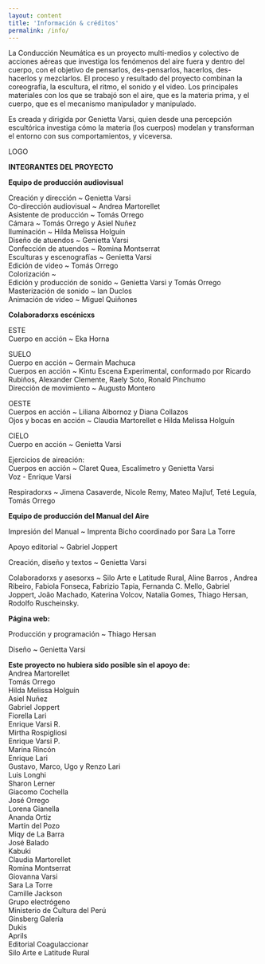 ```yaml
---
layout: content
title: 'Información & créditos'
permalink: /info/
---
```

La Conducción Neumática es un proyecto multi-medios y colectivo de acciones aéreas que investiga los fenómenos del aire fuera y dentro del cuerpo, con el objetivo de pensarlos, des-pensarlos, hacerlos, des-hacerlos y mezclarlos. El proceso y resultado del proyecto combinan la coreografía, la escultura, el ritmo, el sonido y el video. Los principales materiales con los que se trabajó son el aire, que es la materia prima, y el cuerpo, que es el mecanismo manipulador y manipulado.

Es creada y dirigida por Genietta Varsi, quien desde una percepción escultórica investiga cómo la materia (los cuerpos) modelan y transforman el entorno con sus comportamientos, y viceversa.

<div class="logo">LOGO</div>

**INTEGRANTES DEL PROYECTO**

**Equipo de producción audiovisual**

Creación y dirección ~ Genietta Varsi  
Co-dirección audiovisual ~ Andrea Martorellet  
Asistente de producción ~ Tomás Orrego  
Cámara ~ Tomás Orrego y Asiel Nuñez  
Iluminación ~ Hilda Melissa Holguín  
Diseño de atuendos ~ Genietta Varsi  
Confección de atuendos ~ Romina Montserrat  
Esculturas y escenografías ~ Genietta Varsi  
Edición de video ~ Tomás Orrego  
Colorización ~  
Edición y producción de sonido ~ Genietta Varsi y Tomás Orrego  
Masterización de sonido ~ Ian Duclos  
Animación de video ~ Miguel Quiñones

**Colaboradorxs escénicxs**

ESTE  
Cuerpo en acción ~ Eka Horna

SUELO  
Cuerpo en acción ~ Germain Machuca  
Cuerpos en acción ~ Kintu Escena Experimental, conformado por Ricardo Rubiños, Alexander Clemente, Raely Soto, Ronald Pinchumo  
Dirección de movimiento ~ Augusto Montero

OESTE  
Cuerpos en acción ~ Liliana Albornoz y Diana Collazos  
Ojos y bocas en acción ~ Claudia Martorellet e Hilda Melissa Holguín

CIELO  
Cuerpo en acción ~ Genietta Varsi

Ejercicios de aireación:  
Cuerpos en acción ~ Claret Quea, Escalímetro y Genietta Varsi  
Voz - Enrique Varsi

Respiradorxs ~ Jimena Casaverde, Nicole Remy, Mateo Majluf, Teté Leguía, Tomás Orrego

**Equipo de producción del Manual del Aire**

Impresión del Manual ~ Imprenta Bicho coordinado por Sara La Torre

Apoyo editorial ~ Gabriel Joppert

Creación, diseño y textos ~ Genietta Varsi

Colaboradorxs y asesorxs ~ Silo Arte e Latitude Rural, Aline Barros , Andrea Ribeiro,
Fabiola Fonseca, Fabrizio Tapia, Fernanda C. Mello, Gabriel Joppert, João Machado,
Katerina Volcov, Natalia Gomes, Thiago Hersan, Rodolfo Ruscheinsky.

**Página web:**

Producción y programación ~ Thiago Hersan

Diseño ~ Genietta Varsi

**Este proyecto no hubiera sido posible sin el apoyo de:**  
Andrea Martorellet  
Tomás Orrego  
Hilda Melissa Holguín  
Asiel Nuñez  
Gabriel Joppert  
Fiorella Lari  
Enrique Varsi R.  
Mirtha Rospigliosi  
Enrique Varsi P.  
Marina Rincón  
Enrique Lari  
Gustavo, Marco, Ugo y Renzo Lari  
Luis Longhi  
Sharon Lerner  
Giacomo Cochella  
José Orrego  
Lorena Gianella  
Ananda Ortiz  
Martín del Pozo  
Miqy de La Barra  
José Balado  
Kabuki  
Claudia Martorellet  
Romina Montserrat  
Giovanna Varsi  
Sara La Torre  
Camille Jackson  
Grupo electrógeno  
Ministerio de Cultura del Perú  
Ginsberg Galería  
Dukis  
Aprils  
Editorial Coagulaccionar  
Silo Arte e Latitude Rural
